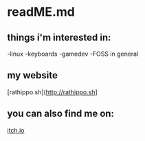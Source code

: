 # readME.md
## things i'm interested in:
  -linux
  -keyboards
  -gamedev
  -FOSS in general
## my website
 [rathippo.sh](http://rathippo.sh]
## you can also find me on:
 [itch.io](https://rathippo.itch.io)
<!---
ratHippo/ratHippo is a ✨ special ✨ repository because its `README.md` (this file) appears on your GitHub profile.
You can click the Preview link to take a look at your changes.
--->
